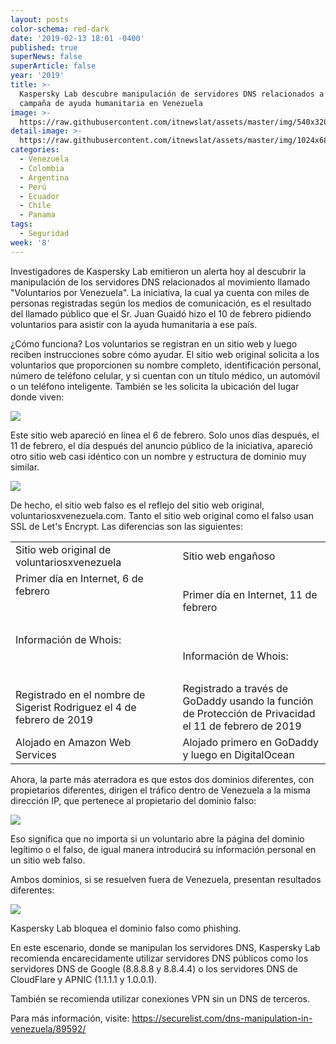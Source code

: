 ```yaml
---
layout: posts
color-schema: red-dark
date: '2019-02-13 18:01 -0400'
published: true
superNews: false
superArticle: false
year: '2019'
title: >-
  Kaspersky Lab descubre manipulación de servidores DNS relacionados a la
  campaña de ayuda humanitaria en Venezuela
image: >-
  https://raw.githubusercontent.com/itnewslat/assets/master/img/540x320/Router-Hackers-p.jpg
detail-image: >-
  https://raw.githubusercontent.com/itnewslat/assets/master/img/1024x680/Router-Hackers-g.jpg
categories:
  - Venezuela
  - Colombia
  - Argentina
  - Perú
  - Ecuador
  - Chile
  - Panama
tags:
  - Seguridad
week: '8'
---
```

Investigadores de Kaspersky Lab emitieron un alerta hoy al descubrir la manipulación de los servidores DNS relacionados al movimiento llamado "Voluntarios por Venezuela". La iniciativa, la cual ya cuenta con miles de personas registradas según los medios de comunicación,  es el resultado del llamado público que el Sr. Juan Guaidó hizo el 10 de febrero pidiendo voluntarios para asistir con la ayuda humanitaria a ese país.  

¿Cómo funciona? Los voluntarios se registran en un sitio web y luego reciben instrucciones sobre cómo ayudar. El sitio web original solicita a los voluntarios que proporcionen su nombre completo, identificación personal, número de teléfono celular, y si cuentan con un título médico, un automóvil o un teléfono inteligente. También se les solicita la ubicación del lugar donde viven:

 ![](https://media.kasperskycontenthub.com/wp-content/uploads/sites/43/2019/02/13121529/190213-dns-venezuela-1.png)

Este sitio web apareció en línea el 6 de febrero. Solo unos días después, el 11 de febrero, el día después del anuncio público de la iniciativa, apareció otro sitio web casi idéntico con un nombre y estructura de dominio muy similar.

![](https://media.kasperskycontenthub.com/wp-content/uploads/sites/43/2019/02/13121558/190213-dns-venezuela-2.png) 

De hecho, el sitio web falso es el reflejo del sitio web original, voluntariosxvenezuela.com.
Tanto el sitio web original como el falso usan SSL de Let's Encrypt. Las diferencias son las siguientes:

<table>
<tbody>
<tr>
<td width="312">Sitio web original de voluntariosxvenezuela</td>
<td width="312">Sitio web engañoso</td>
</tr>
<tr>
<td width="312">Primer día en Internet, 6 de febrero

&nbsp;</td>
<td width="312">Primer día en Internet, 11 de febrero</td>
</tr>
<tr>
<td width="312">Información de Whois:

&nbsp;</td>
<td width="312">Información de Whois:</td>
</tr>
<tr>
<td width="312">Registrado en el nombre de Sigerist Rodriguez el 4 de febrero de 2019</td>
<td width="312">Registrado a través de GoDaddy usando la función de Protección de Privacidad el 11 de febrero de 2019</td>
</tr>
<tr>
<td width="312">Alojado en Amazon Web Services</td>
<td width="312">Alojado primero en GoDaddy y luego en DigitalOcean</td>
</tr>
</tbody>
</table>

Ahora, la parte más aterradora es que estos dos dominios diferentes, con propietarios diferentes, dirigen el tráfico dentro de Venezuela a la misma dirección IP, que pertenece al propietario del dominio falso:

 ![](https://media.kasperskycontenthub.com/wp-content/uploads/sites/43/2019/02/13121620/190213-dns-venezuela-3.png)

Eso significa que no importa si un voluntario abre la página del dominio legítimo o el falso, de igual manera introducirá su información personal en un sitio web falso.

Ambos dominios, si se resuelven fuera de Venezuela, presentan resultados diferentes:

 ![](https://media.kasperskycontenthub.com/wp-content/uploads/sites/43/2019/02/13121641/190213-dns-venezuela-4.png)

Kaspersky Lab bloquea el dominio falso como phishing.

En este escenario, donde se manipulan los servidores DNS, Kaspersky Lab recomienda encarecidamente utilizar servidores DNS públicos como los servidores DNS de Google (8.8.8.8 y 8.8.4.4) o los servidores DNS de CloudFlare y APNIC (1.1.1.1 y 1.0.0.1). 

También se recomienda utilizar conexiones VPN sin un DNS de terceros.

Para más información, visite: https://securelist.com/dns-manipulation-in-venezuela/89592/ 